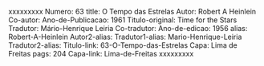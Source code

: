 xxxxxxxxx
Numero: 63
title: O Tempo das Estrelas
Autor: Robert A Heinlein
Co-autor: 
Ano-de-Publicacao: 1961
Titulo-original: Time for the Stars
Tradutor: Mário-Henrique Leiria
Co-tradutor: 
Ano-de-edicao: 1956
alias: Robert-A-Heinlein
Autor2-alias: 
Tradutor1-alias: Mario-Henrique-Leiria
Tradutor2-alias: 
Titulo-link: 63-O-Tempo-das-Estrelas
Capa: Lima de Freitas
pags: 204
Capa-link: Lima-de-Freitas
xxxxxxxxx